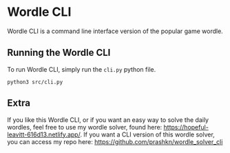# Wordle CLI

Wordle CLI is a command line interface version of the popular game wordle.

## Running the Wordle CLI

To run Wordle CLI, simply run the `cli.py` python file.

```
python3 src/cli.py
```

## Extra

If you like this Wordle CLI, or if you want an easy way to solve the daily wordles, feel free to use my wordle solver, found here: https://hopeful-leavitt-616d13.netlify.app/. If you want a CLI version of this wordle solver, you can access my repo here: https://github.com/prashkn/wordle_solver_cli
